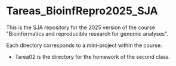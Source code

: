 # Tareas_BioinfRepro2025_SJA
This is the SJA repository for the 2025 version of the course "Bioinformatics and reproducible research for genomic analyses".

Each directory corresponds to a mini-project within the course.

- Tarea02 is the directory for the homework of the second class.
